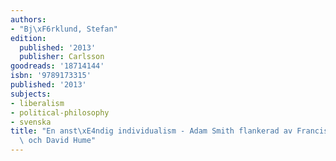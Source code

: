 ```yaml
---
authors:
- "Bj\xF6rklund, Stefan"
edition:
  published: '2013'
  publisher: Carlsson
goodreads: '18714144'
isbn: '9789173315'
published: '2013'
subjects:
- liberalism
- political-philosophy
- svenska
title: "En anst\xE4ndig individualism - Adam Smith flankerad av Francis Hutcheson\
  \ och David Hume"
---
```


